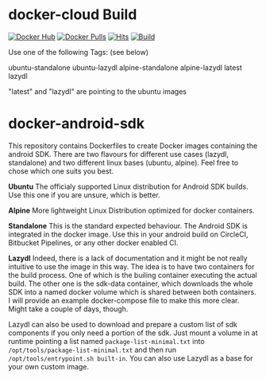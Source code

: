 # docker-cloud Build

[![Docker Hub](https://img.shields.io/badge/Docker%20Hub-info-blue.svg)](https://hub.docker.com/r/buluma/docker-android-sdk-master/)
[![Docker Pulls](https://img.shields.io/docker/pulls/buluma/docker-android-sdk-master.svg)](https://hub.docker.com/r/buluma/android-sdk/)
[![Hits](https://hits.seeyoufarm.com/api/count/incr/badge.svg?url=https%3A%2F%2Fgithub.com%2Fbuluma%2FAndroidSDK&count_bg=%233DDC84&title_bg=%230DB7ED&icon=&icon_color=%23E7E7E7&title=hits&edge_flat=false)](https://github.com/buluma/AndroidSDK) [![Build](https://github.com/buluma/docker-android-sdk-master/actions/workflows/build.yml/badge.svg)](https://github.com/buluma/docker-android-sdk-master/actions/workflows/build.yml)

Use one of the following Tags: (see below)

  ubuntu-standalone
  ubuntu-lazydl
  alpine-standalone
  alpine-lazydl
  latest
  lazydl

"latest" and "lazydl" are pointing to the ubuntu images


# docker-android-sdk

This repository contains Dockerfiles to create Docker images containing the android SDK. There are two flavours for different use cases (lazydl, standalone) and two different linux bases (ubuntu, alpine). Feel free to chose which one suits you best.

**Ubuntu**
The officialy supported Linux distribution for Android SDK builds. Use this one if you are unsure, which is better.

**Alpine**
More lightweight Linux Distribution optimized for docker containers.

**Standalone**
This is the standard expected behaviour. The Android SDK is integrated in the docker image. Use this in your android build on CircleCI, Bitbucket Pipelines, or any other docker enabled CI.

**Lazydl**
Indeed, there is a lack of documentation and it might be not really intuitive to use the image in this way. The idea is to have two containers for the build process. One of which is the builing container executing the actual build. The other one is the sdk-data container, which downloads the whole SDK into a named docker volume which is shared between both containers.
I will provide an example docker-compose file to make this more clear. Might take a couple of days, though.

Lazydl can also be used to download and prepare a custom list of sdk components if you only need a portion of the sdk. Just mount a volume in at runtime pointing a list named `package-list-minimal.txt` into `/opt/tools/package-list-minimal.txt` and then run `/opt/tools/entrypoint.sh built-in`. You can also use Lazydl as a base for your own custom image.
